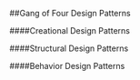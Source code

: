 ##Gang of Four Design Patterns

####Creational Design Patterns

####Structural Design Patterns

####Behavior Design Patterns